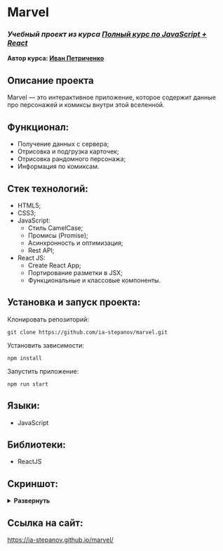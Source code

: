 # Marvel
### ***Учебный проект из курса [Полный курс по JavaScript + React](https://www.udemy.com/course/javascript_full/)***  
**Автор курса: [Иван Петриченко](https://www.udemy.com/user/yan-kovalenko-2/)**

## Описание проекта
Marvel — это интерактивное приложение, которое содержит данные про персонажей и комиксы внутри этой вселенной.

## Функционал:
- Получение данных с сервера;
- Отрисовка и подгрузка карточек;
- Отрисовка рандомного персонажа;
- Информация по комиксам.

## Стек технологий:
- HTML5;
- CSS3;
- JavaScript:
  - Стиль CamelCase;
  - Промисы (Promise);
  - Асинхронность и оптимизация;
  - Rest API;
- React JS:
  - Create React App;
  - Портирование разметки в JSX;
  - Функциональные и классовые компоненты.


## Установка и запуск проекта:
Клонировать репозиторий:

    git clone https://github.com/ia-stepanov/marvel.git

Установить зависимости:

    npm install

Запустить приложение:

    npm run start

## Языки:
- JavaScript

## Библиотеки:
- ReactJS

## Скриншот:
<details><summary><b>Развернуть</b></summary>

[![marvel](https://user-images.githubusercontent.com/86494748/176370542-637b237c-ab7d-44c5-ab31-5c1a2e6e3bdf.jpg)](https://ia-stepanov.github.io/marvel/)
[![marvel](https://user-images.githubusercontent.com/86494748/176370549-ac975092-7b64-47b3-8293-1a72c4437aee.jpg)](https://ia-stepanov.github.io/marvel/)
[![marvel](https://user-images.githubusercontent.com/86494748/175907850-41ef549d-eace-403b-9fc3-3209f565529c.jpg)](https://ia-stepanov.github.io/marvel/)
[![marvel](https://user-images.githubusercontent.com/86494748/175907870-c490b60b-5d3f-48c3-b4f2-f88cd6586ba6.jpg)](https://ia-stepanov.github.io/marvel/)

</details>

## Ссылка на сайт:
https://ia-stepanov.github.io/marvel/